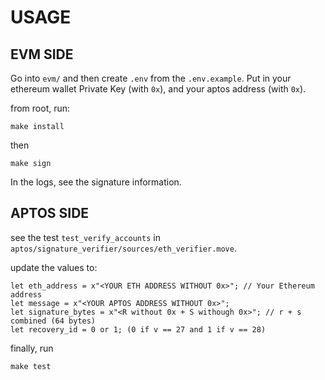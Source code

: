 # USAGE

## EVM SIDE

Go into `evm/` and then create `.env` from the `.env.example`. Put in your ethereum wallet Private Key (with `0x`), and your aptos address (with `0x`).

from root, run:

`make install`

then 

`make sign`

In the logs, see the signature information.

## APTOS SIDE

see the test `test_verify_accounts` in `aptos/signature_verifier/sources/eth_verifier.move`.

update the values to:

```
let eth_address = x"<YOUR ETH ADDRESS WITHOUT 0x>"; // Your Ethereum address
let message = x"<YOUR APTOS ADDRESS WITHOUT 0x>";
let signature_bytes = x"<R without 0x + S withough 0x>"; // r + s combined (64 bytes)
let recovery_id = 0 or 1; (0 if v == 27 and 1 if v == 28)
```

finally, run

`make test`